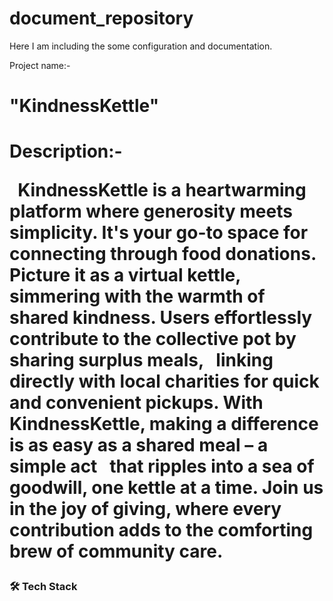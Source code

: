 # document_repository
Here I am including the some configuration and documentation.


Project name:- <h1>"KindnessKettle"<h1>
 
Description:- 

 &nbsp; KindnessKettle is a heartwarming platform where generosity meets simplicity. It's your go-to space for connecting through food donations. 
 &nbsp; Picture it as a virtual kettle, simmering with the warmth of shared kindness. Users effortlessly contribute to the collective pot by sharing surplus meals, 
 &nbsp;  linking directly with local charities for quick and convenient pickups. With KindnessKettle, making a difference is as easy as a shared meal – a simple act 
 &nbsp; that ripples into a sea of goodwill, one kettle at a time. Join us in the joy of giving, where every contribution adds to the comforting brew of community care.</p>

<h3>🛠 Tech Stack</h3>
 
  
